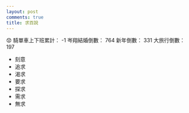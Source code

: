 ```yaml
---
layout: post
comments: true
title: 求百說
---
```


:worried:
騎單車上下班累計： -1
岑翔結婚倒數： 764
新年倒數： 331
大旅行倒數： 197

- 刻意
- 追求
- 渴求
- 要求
- 探求
- 需求
- 無求
